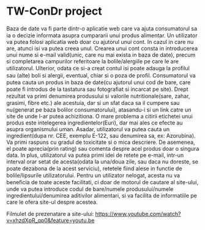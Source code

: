 # TW-ConDr project

Baza de date va ﬁ parte dintr-o aplicatie web care va ajuta consumatorul sa ia o decizie informata asupra cumpararii unui produs alimentar. 
Un utilizator va putea folosi aplicatia web doar cu ajutorul unui cont. In cazul in care nu are, atunci isi va putea creea unul. Crearea unui cont consta in introducerea unui nume si e-mail valid(unic, care nu mai exista in baza de date), precum si completarea campurilor referitoare la bolile/alergiile pe care le are utilizatorul. Ulterior, odata ce si-a creat contul isi poate adauga la proﬁlul sau (alte) boli si alergii, eventual, chiar si o poza de proﬁl. Consumatorul va putea cauta un produs in baza de date(cu ajutorul unui cod de bare, care poate ﬁ introdus de la tastatura sau fotograﬁat si incarcat pe site). Drept rezultat va primi denumirea produsului si valorile nutritionale(sare, zahar, grasimi, ﬁbre etc.) ale acestuia, dar si un sfat daca sa il cumpere sau nu(generat pe baza bolilor consumatorului), atasandu-i si un link catre un site de unde l-ar putea achizitiona. O mare problema a citirii etichetei unui produs este intelegerea ingredientelor(Euri), dar mai ales ce efecte au asupra organismului uman. Asadar, utilizatorul va putea cauta un ingredient(dupa nr. CEE, exemplu E-122, sau denumirea sa, ex: Azorubina). Va primi raspuns cu gradul de toxicitate si o mica descriere. De asemenea, el poate aprecia(prin rating) sau comenta despre acel produs doar o singura data. 
In plus, utilizatorul va putea primi idei de retete pe e-mail, intr-un interval orar setat de acesta(odata la una/doua zile, sau daca nu doreste, se poate dezabona de la acest serviciu), retetele ﬁind alese in functie de bolile/lipsurile utilizatorului. 
Pentru un utilizator nelogat, acesta nu va beneﬁcia de toate aceste facilitati, ci doar de motorul de cautare al site-ului, unde va putea introduce codul de bare/numele produsului/numele ingredientului/denumirea aditivilor alimentari, si va facilita de informatiile pe care le ofera site-ul despre acestea.


Filmulet de prezenatare a site-ului: https://www.youtube.com/watch?v=xhzdXpR_qp0&feature=youtu.be
